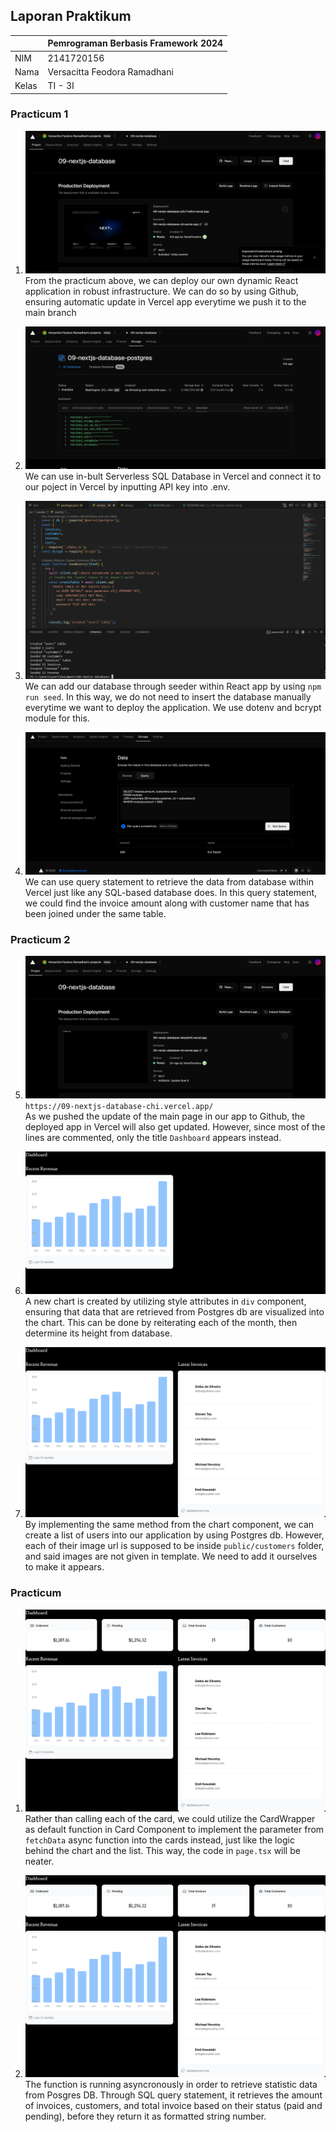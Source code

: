 ## Laporan Praktikum

|  | Pemrograman Berbasis Framework 2024 |
|--|--|
| NIM |  2141720156|
| Nama |  Versacitta Feodora Ramadhani |
| Kelas | TI - 3I |

### Practicum 1
1. ![Screenshot](README-pic/1a.png)<br/>
From the practicum above, we can deploy our own dynamic React application in robust infrastructure. We can do so by using Github, 
ensuring automatic update in Vercel app everytime we push it to the main branch

2. ![Screenshot](README-pic/1b.png)<br/>
We can use in-bult Serverless SQL Database in Vercel and connect it to our poject in Vercel by inputting API key into .env.

3. ![Screenshot](README-pic/1c.png)<br/>
We can add our database through seeder within React app by using `npm run seed`. In this way, we do not need to insert the database
manually everytime we want to deploy the application. We use dotenv and bcrypt module for this.

4. ![Screenshot](README-pic/1d.png)<br/>
We can use query statement to retrieve the data from database within Vercel just like any SQL-based database does.
In this query statement, we could find the invoice amount along with customer name that has been joined under the same table.

### Practicum 2
5. ![Screenshot](README-pic/2a.png)<br/>
`https://09-nextjs-database-chi.vercel.app/`<br/>
As we pushed the update of the main page in our app to Github, the deployed app in Vercel will also get updated. However, since most of the lines are commented, only the title `Dashboard` appears instead.

6. ![Screenshot](README-pic/2b.png)<br/>
A new chart is created by utilizing style attributes in `div` component, ensuring that data that are retrieved from Postgres db are visualized into the chart. This can be done by reiterating each of the month, then determine its height from database.

7. ![Screenshot](README-pic/2c.png)<br/>
By implementing the same method from the chart component, we can create a list of users into our application by using Postgres db. However, each of their image url is supposed to be inside `public/customers` folder, and said images are not given in template. We need to add it ourselves to make it appears.

### Practicum
1. ![Screenshot](README-pic/p1.png)<br/>
Rather than calling each of the card, we could utilize the CardWrapper as default function in Card Component to implement the parameter from `fetchData` async function into the cards instead, just like the logic behind the chart and the list. This way, the code in `page.tsx` will be neater.

2. ![Screenshot](README-pic/p1.png)<br/>
The function is running asyncronously in order to retrieve statistic data from Posgres DB. Through SQL query statement, it retrieves the amount of invoices, customers, and total invoice based on their status (paid and pending), before they return it as formatted string number.